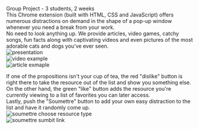 Group Project - 3 students, 2 weeks<br />
This Chrome extension (built with HTML, CSS and JavaScript) offers numerous distractions on demand in the shape of a pop-up window whenever you need a break from your work.<br />
No need to look anything up. We provide articles, video games, catchy songs, fun facts along with captivating videos and even pictures of the most adorable cats and dogs you've ever seen.<br />
![presentation](./Images/RDME1.png)<br />
![video example](./Images/RDME2.png)<br />
![article exmaple](./Images/RDME3.png)<br />

If one of the propositions isn't your cup of tea, the red "dislike" button is right there to take the resource out of the list and show you something else.<br />
On the other hand, the green "like" button adds the resource you're currently viewing to a list of favorites you can later access.<br />
Lastly, push the "Soumettre" button to add your own easy distraction to the list and have it randomly come up.<br />
![soumettre choose resource type](./Images/RDME4.png)<br />
![soumettre sumbit link](./Images/RDME5.png)
